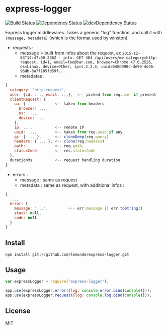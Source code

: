 # express-logger
[![Build Status](https://travis-ci.org/lemonde/express-logger.svg?branch=master)](https://travis-ci.org/lemonde/express-logger)
[![Dependency Status](https://david-dm.org/lemonde/express-logger.svg?theme=shields.io)](https://david-dm.org/lemonde/express-logger)
[![devDependency Status](https://david-dm.org/lemonde/express-logger/dev-status.svg?theme=shields.io)](https://david-dm.org/lemonde/express-logger#info=devDependencies)

Express logger middlewares. Takes a generic "log" function, and call it with `(message, metadata)`
(which is the format used by winston)
* requests :
  * message = built from infos about the request, ex `2015-12-03T14:47:00.296Z - info: GET 304 /api/users/me category=http-request, id=1, email=foo@bar.com, browser=Chrome 47.0.2526, os=Linux, device=Other, ip=1.2.3.4, uuid=048d090c-de90-4d36-96db-8a7f105fd59f...`
  * metadatas :
```js
{
  category: 'http-request',
  user: {id: ..., email: ...},  <-- picked from req.user if present
  clientRequest: {
    ua: {             <-- taken from headers
      browser: ...,
      os: ...,
      device: ...
    },
    ip: ...,          <-- remote IP
    uuid: ...,        <-- taken from req.uuid if any
    qs: { ... },      <-- cloneDeep(req.query)
    headers: { ... }, <-- clone(req.headers)
    path:             <-- req.path,
    statusCode:       <-- res.statusCode
  },
  durationMs          <-- request handling duration
}
```

* errors :
  * message : same as request
  * metadata : same as request, with additional infos :
```js
{
  ...,
  error: {
    message: '...',         <-- err.message || err.toString()
    stack: null,
    code: null
  }
}
```


## Install

```
npm install git://github.com/lemonde/express-logger.git
```

## Usage

```js
var expressLogger = require('express-logger');

app.use(expressLogger.error({log: console.error.bind(console)}));
app.use(expressLogger.request({log: console.log.bind(console)}));
```

## License

MIT
